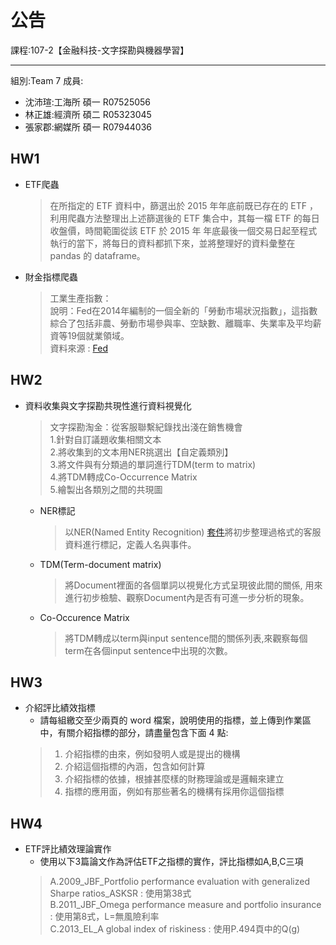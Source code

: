 # 公告

課程:107-2【金融科技-文字探勘與機器學習】  
****
組別:Team 7
成員:
* 沈沛瑄:工海所 碩一 R07525056  
* 林正雄:經濟所 碩二 R05323045  
* 張家郡:網媒所 碩一 R07944036

## HW1

-  ETF爬蟲

    >在所指定的 ETF 資料中，篩選出於 2015 年年底前既已存在的 ETF ，利用爬蟲方法整理出上述篩選後的 ETF 集合中，其每一檔 ETF 的每日收盤價，時間範圍從該 ETF 於 2015 年 年底最後一個交易日起至程式執行的當下，將每日的資料都抓下來，並將整理好的資料彙整在 pandas 的 dataframe。

- 財金指標爬蟲

    >工業生產指數：  
    說明：Fed在2014年編制的一個全新的「勞動市場狀況指數」，這指數綜合了包括非農、勞動市場參與率、空缺數、離職率、失業率及平均薪資等19個就業領域。  
    資料來源 : [Fed](https://www.federalreserve.gov/releases/g17/Current/default.htm ) 

## HW2

-  資料收集與文字探勘共現性進行資料視覺化
    >文字探勘淘金：從客服聯繫紀錄找出淺在銷售機會  
    1.針對自訂議題收集相關文本  
    2.將收集到的文本用NER挑選出【自定義類別】  
    3.將文件與有分類過的單詞進行TDM(term to matrix)  
    4.將TDM轉成Co-Occurrence Matrix  
    5.繪製出各類別之間的共現圖

    - NER標記
        >以NER(Named Entity Recognition) [套件](https://github.com/Determined22/zh-NER-TF)將初步整理過格式的客服資料進行標記，定義人名與事件。

    - TDM(Term-document matrix)
        >將Document裡面的各個單詞以視覺化方式呈現彼此間的關係, 用來進行初步檢驗、觀察Document內是否有可進一步分析的現象。

    - Co-Occurence Matrix
        >將TDM轉成以term與input sentence間的關係列表,來觀察每個term在各個input sentence中出現的次數。 
## HW3
- 介紹評比績效指標
    - 請每組繳交至少兩頁的 word 檔案，說明使用的指標，並上傳到作業區中，有關介紹指標的部分，請盡量包含下面 4 點:  
    >1. 介紹指標的由來，例如發明人或是提出的機構
    >2. 介紹這個指標的內涵，包含如何計算
    >3. 介紹指標的依據，根據甚麼樣的財務理論或是邏輯來建立
    >4. 指標的應用面，例如有那些著名的機構有採用你這個指標

## HW4

- ETF評比績效理論實作  
    - 使用以下3篇論文作為評估ETF之指標的實作，評比指標如A,B,C三項  
    >A.2009_JBF_Portfolio performance evaluation with generalized Sharpe ratios_ASKSR : 使用第38式  
    >B.2011_JBF_Omega performance measure and portfolio insurance : 使用第8式，L=無風險利率  
    >C.2013_EL_A global index of riskiness : 使用P.494頁中的Q(g)  
